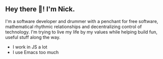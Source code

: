 ## Hey there 👋! I'm Nick.

I'm a software developer and drummer with a penchant for free software, mathematical rhythmic relationships and decentralizing control of technology. I'm trying to live my life by my values while helping build fun, useful stuff along the way.

- I work in JS a lot
- I use Emacs too much
